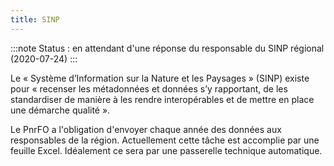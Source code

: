 ```yaml
---
title: SINP
---
```

:::note
Status : en attendant d'une réponse du responsable du SINP régional (2020-07-24)
:::

Le « Système d’Information sur la Nature et les Paysages » (SINP) existe pour « recenser les métadonnées et données s’y rapportant, de les standardiser de manière à les rendre interopérables et de mettre en place une démarche qualité ».

Le PnrFO a l'obligation d'envoyer chaque année des données aux responsables de la région. Actuellement cette tâche est accomplie par une feuille Excel. Idéalement ce sera par une passerelle technique automatique.
